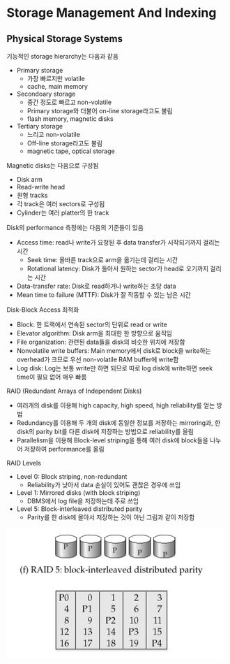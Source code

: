 # Storage Management And Indexing
## Physical Storage Systems
기능적인 storage hierarchy는 다음과 같음
- Primary storage
    - 가장 빠르지만 volatile
    - cache, main memory
- Secondoary storage
    - 중간 정도로 빠르고 non-volatile
    - Primary storage와 더불어 on-line storage라고도 불림
    - flash memory, magnetic disks
- Tertiary storage
    - 느리고 non-volatile
    - Off-line storage라고도 불림
    - magnetic tape, optical storage

Magnetic disks는 다음으로 구성됨
- Disk arm
- Read-write head
- 원형 tracks
- 각 track은 여러 sectors로 구성됨
- Cylinder는 여러 platter의 한 track

Disk의 performance 측정에는 다음의 기준들이 있음
- Access time: read나 write가 요청된 후 data transfer가 시작되기까지 걸리는 시간
    - Seek time: 올바른 track으로 arm을 옮기는데 걸리는 시간
    - Rotational latency: Disk가 돌아서 원하는 sector가 head로 오기까지 걸리는 시간
- Data-transfer rate: Disk로 read하거나 write하는 초당 data
- Mean time to failure (MTTF): Disk가 잘 작동할 수 있는 남은 시간

Disk-Block Access 최적화
- Block: 한 트랙에서 연속된 sector의 단위로 read or write
- Elevator algorithm: Disk arm을 최대한 한 방향으로 움직임
- File organization: 관련된 data들을 disk의 비슷한 위치에 저장함
- Nonvolatile write buffers: Main memory에서 disk로 block을 write하는 overhead가 크므로 우선 non-volatile RAM buffer에 write함
- Log disk: Log는 보통 write만 하면 되므로 따로 log disk에 write하면 seek time이 필요 없어 매우 빠름

RAID (Redundant Arrays of Independent Disks)
- 여러개의 disk를 이용해 high capacity, high speed, high reliability를 얻는 방법
- Redundancy를 이용해 두 개의 disk에 동일한 정보를 저장하는 mirroring과, 한 disk의 parity bit를 다른 disk에 저장하는 방법으로 reliability를 올림
- Parallelism을 이용해 Block-level striping을 통해 여러 disk에 block들을 나누어 저장하여 performance를 올림

RAID Levels
- Level 0: Block striping, non-redundant
    - Reliability가 낮아서 data 손실이 있어도 괜찮은 경우에 쓰임
- Level 1: Mirrored disks (with block striping)
    - DBMS에서 log file을 저장하는데 주로 쓰임
- Level 5: Block-interleaved distributed parity
    - Parity를 한 disk에 몰아서 저장하는 것이 아닌 그림과 같이 저장함
<img src = "https://github.com/eomhs/TIL/blob/main/figures/RAID5.PNG" width="500" height="300"/>  
